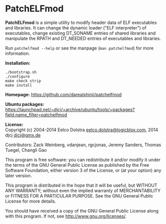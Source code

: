 PatchELFmod
===============
**PatchELFmod** is a simple utility to modify header data of ELF executables
and libraries. It can change the dynamic loader ("ELF interpreter")
of executables, change existing DT_SONAME entries of shared libraries
and manipulate the RPATH and DT_NEEDED entries of executables and libraries.

Run `patchelfmod --help` or see the manpage (`man patchelfmod`) for more information.


**Installation:**<br>
```
./bootstrap.sh
./configure
make check strip
make install
```


**Homepage:** https://github.com/darealshinji/patchelfmod

**Ubuntu packages:** https://launchpad.net/~djcj/+archive/ubuntu/tools/+packages?field.name_filter=patchelfmod


**License:**<br>
Copyright (c) 2004-2014 Eelco Dolstra <eelco.dolstra@logicblox.com>,
              2014      djcj <djcj@gmx.de>

Contributors: Zack Weinberg, vdanjean, rgcjonas, Jeremy Sanders, Thomas Tuegel,
              Changli Gao

This program is free software: you can redistribute it and/or modify
it under the terms of the GNU General Public License as published by
the Free Software Foundation, either version 3 of the License, or (at
your option) any later version.

This program is distributed in the hope that it will be useful, but
WITHOUT ANY WARRANTY; without even the implied warranty of
MERCHANTABILITY or FITNESS FOR A PARTICULAR PURPOSE. See the GNU
General Public License for more details.

You should have received a copy of the GNU General Public License
along with this program. If not, see <http://www.gnu.org/licenses/>.
